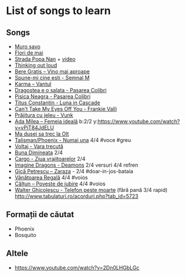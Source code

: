 # List of songs to learn

## Songs

* [Muro șavo](http://www.tabulaturi.ro/acorduri.php?tab_id=4417)
* [Flori de mai](http://www.tabulaturi.ro/acorduri.php?tab_id=4498)
* [Strada Popa Nan](http://www.tabulaturi.ro/acorduri.php?tab_id=689) + [video](https://www.youtube.com/watch?v=HKpv1xVpwDY)
* [Thinking out loud](http://tabs.ultimate-guitar.com/e/ed_sheeran/thinking_out_loud_crd.htm)
* [Bere Gratis – Vino mai aproape](http://www.tabulaturi.ro/acorduri.php?tab_id=5474)
* [Spune-mi cine esti - Semnal M](http://www.tabulaturi.ro/acorduri.php?tab_id=1407)
* [Karma – Vantul](http://www.tabulaturi.ro/acorduri.php?tab_id=986)
* [Dragostea e o salata - Pasarea Colibri](http://www.tabulaturi.ro/acorduri.php?tab_id=2978)
* [Pisica Neagra - Pasarea Colibri](http://www.tabulaturi.ro/acorduri.php?tab_id=3493)
* [Titus Constantin - Luna in Cascade](http://www.tabulaturi.ro/acorduri.php?tab_id=7497)
* [Can't Take My Eyes Off You - Frankie Valli](http://tabs.ultimate-guitar.com/f/frankie_valli/cant_take_my_eyes_off_you_crd.htm)
* [Prăjitura cu jeleu - Vunk](http://www.tabulaturi.ro/acorduri.php?tab_id=4553)
* [Ada Milea – Femeia ideală](http://www.tabulaturi.ro/acorduri.php?tab_id=9790) b:2/2 y:https://www.youtube.com/watch?v=vPiT84JdELU
* [Ma dusei sa trec la Olt](http://www.tabulaturi.ro/acorduri.php?tab_id=2589)
* [Talisman/Phoenix - Numai una](http://www.tabulaturi.ro/acorduri.php?tab_id=1425) 4/4 #voce #greu
* [Voltaj - Vara trecută](http://www.tabulaturi.ro/acorduri.php?tab_id=4792)
* [Buna Dimineata](http://www.tabulaturi.ro/acorduri.php?tab_id=3129) 2/4
* [Cargo - Ziua vrajitoarelor](http://www.tabulaturi.ro/acorduri.php?tab_id=3347) 2/4
* [Imagine Dragons - Deamons](https://tabs.ultimate-guitar.com/i/imagine_dragons/demons_ver2_crd.htm) 2/4 versuri 4/4 refren
* [Gică Petrescu – Zaraza](http://www.tabulaturi.ro/acorduri.php?tab_id=1889) - 2/4 #doar-in-jos-bataia
* [Vânătoarea Regală](http://www.tabulaturi.ro/acorduri.php?tab_id=8869) 4/4 #voios
* [Călțun – Poveste de iubire](http://www.tabulaturi.ro/acorduri.php?tab_id=3000) 4/4 #voios
* [Walter Ghicolescu - Telefon peste moarte](http://www.tabulaturi.ro/acorduri.php?tab_id=5723) (fără pană 3/4 rapid) http://www.tabulaturi.ro/acorduri.php?tab_id=5723

## Formații de căutat

* Phoenix
* Bosquito

## Altele

* https://www.youtube.com/watch?v=2Dn0LHGbLGc
